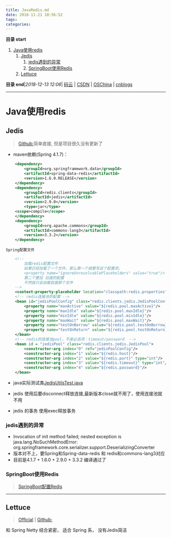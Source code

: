 ```yaml
---
title: JavaRedis.md
date: 2018-11-21 10:56:52
tags: 
categories: 
---
```


**目录 start**
 
1. [Java使用redis](#java使用redis)
    1. [Jedis](#jedis)
        1. [jedis遇到的异常](#jedis遇到的异常)
        1. [SpringBoot使用Redis](#springboot使用redis)
    1. [Lettuce](#lettuce)

**目录 end**|_2018-12-13 12:06_| [码云](https://gitee.com/gin9) | [CSDN](http://blog.csdn.net/kcp606) | [OSChina](https://my.oschina.net/kcp1104) | [cnblogs](http://www.cnblogs.com/kuangcp)
****************************************
# Java使用redis
## Jedis
> [Github:](https://github.com/xetorthio/jedis)简单直接, 但是项目很久没有更新了

- maven依赖(Spring 4.1.7)：
```xml
    <dependency>
        <groupId>org.springframework.data</groupId>
        <artifactId>spring-data-redis</artifactId>
        <version>1.6.0.RELEASE</version>
    </dependency>
    <dependency>
        <groupId>redis.clients</groupId>
        <artifactId>jedis</artifactId>
        <version>2.9.0</version>
        <type>jar</type>
    <scope>compile</scope>
    </dependency>
    <dependency>
        <groupId>org.apache.commons</groupId>
        <artifactId>commons-lang3</artifactId>
        <version>3.3.2</version>
    </dependency>
```
`Spring配置文件`
```xml
    <!--
        加载redis配置文件 
        如果已经加载了一个文件，那么第一个就要写这个配置项，
        <property name="ignoreUnresolvablePlaceholders" value="true"/>
        第二个要加 后面的配置 
        不然就只会加载前面那个文件
    -->
    <context:property-placeholder location="classpath:redis.properties" ignore-unresolvable="true"/>
    <!-- redis连接池的配置 -->
    <bean id="jedisPoolConfig" class="redis.clients.jedis.JedisPoolConfig">
        <property name="maxActive" value="${redis.pool.maxActive}"/>
        <property name="maxIdle" value="${redis.pool.maxIdle}"/>
        <property name="minIdle" value="${redis.pool.minIdle}"/>
        <property name="maxWait" value="${redis.pool.maxWait}"/>
        <property name="testOnBorrow" value="${redis.pool.testOnBorrow}"/>
        <property name="testOnReturn" value="${redis.pool.testOnReturn}"/>
    </bean>
    <!-- redis的连接池pool，不是必选项：timeout/password  -->
    <bean id = "jedisPool" class="redis.clients.jedis.JedisPool">
        <constructor-arg index="0" ref="jedisPoolConfig"/>
        <constructor-arg index="1" value="${redis.host}"/>
        <constructor-arg index="2" value="${redis.port}" type="int"/>
        <constructor-arg index="3" value="${redis.timeout}" type="int"/>
        <constructor-arg index="4" value="${redis.password}"/>
    </bean>
```

- java实际测试类[JedisUtilsTest.java](https://github.com/Kuangcp/Maven_SSM/blob/master/src/test/java/redis/JedisUtilTest.java)

- jedis 使用后要disconnect释放连接,最新版本close就不用了，使用连接池就不用
- jedis 的事务 使用exec释放事务

### jedis遇到的异常
- Invocation of init method failed; nested exception is java.lang.NoSuchMethodError: org.springframework.core.serializer.support.DeserializingConverter
- 版本对不上，要Spring和Spring-data-redis 和 redis和commons-lang3对应
- 目前是4.1.7 + 1.6.0 + 2.9.0 + 3.3.2 编译通过了	

### SpringBoot使用Redis
> [SpringBoot配置Redis](/Java/Spring/SpringBootDatabase.md)	

*********************
## Lettuce
> [Official](https://lettuce.io/) | [Github:](https://github.com/lettuce-io/lettuce-core)

和 Spring Netty 结合紧密， 适合 Spring 系， 没有Jedis简洁

